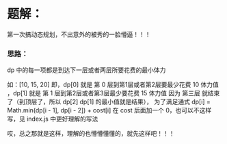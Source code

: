 # 题解：
第一次搞动态规划，不出意外的被秀的一脸懵逼！！！

### 思路：
dp 中的每一项都是到达下一层或者两层所要花费的最小体力

如：[10, 15, 20]
即，dp[0] 就是 第 0 层到第1层或者第2层要最少花费 10 体力值
  ，dp[1] 就是 第 1 层到第2层或者第3层最少要花费 15 体力值
因为 第三层 就结束了（到顶层了，所以 dp[2] dp[1] 的最小值就是结果），
为了满足通式 dp[i] = Math.min(dp[i - 1], dp[i - 2]) + cost[i] 在 cost 后面加一个 0，也可以不这样写，见 index.js 中更好理解的写法


哎，总之那就是这样，理解的也懵懵懂懂的，就先这样吧！！！